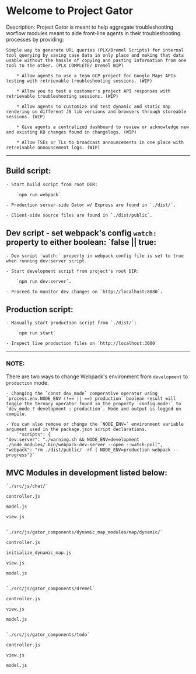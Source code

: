 #                                        Welcome to Project Gator


Description: Project Gator is meant to help aggregate troubleshooting worflow modules meant to aide front-line agents in their troubleshooting processes by providing:

    Simple way to generate URL queries (PLX/Dremel Scripts) for internal tool querying by saving case data in only place and making that data usable without the hassle of copying and pasting information from one tool to the other. (PLX COMPLETE/ Dremel WIP) 

        * Allow agents to use a team GCP project for Google Maps APIs testing with retrievable troubleshooting sessions. (WIP)

        * Allow you to test a customer's project API responses with retrievable troubleshooting sessions. (WIP)

        * Allow agents to customize and test dynamic and static map rendering on different JS lib versions and browsers through storeable sessions. (WIP)

        * Give agents a centralized dashboard to review or acknowledge new and existing KB changes found in changelogs. (WIP)

        * Allow TSEs or TLs to broadcast announcements in one place with retreivable announcement logs. (WIP)


***

## Build script:
    
    - Start build script from root DIR: 
        
        `npm run webpack`

    - Production server-side Gator w/ Express are found in `./dist/`.

    - Client-side source files are found in `./dist/public`.

## Dev script - set webpack's config `watch:` property to either boolean: `false || true:
 
    - Dev script `watch:` property in webpack config file is set to true when running dev:server script. 
    
    - Start development script from project's root DIR:
        
        `npm run dev:server`.

    - Proceed to monitor dev changes on `http://localhost:8080`.

## Production  script:

    - Manually start production script from `./dist/`: 
    
        `npm run start` 

    - Inspect live production files on `http://localhost:3000`

***

### NOTE: 

There are two ways to change Webpack's environment from `development` to `production` mode. 

    - Changing the `const dev_mode` comperative operator using `process.env.NODE_ENV (!== || ==) production` boolean result will toggle the ternary operator found in the property `config.mode:` to `dev_mode ? development : production`. Mode and output is logged on compile.  

    - You can also remove or change the `NODE_ENV=` environment variable argument used in the package.json script declarations.
        `"scripts": {
    "dev:server": "./warning.sh && NODE_ENV=development ./node_modules/.bin/webpack-dev-server --open --watch-poll",
    "webpack": "rm ./dist/public/ -rf | NODE_ENV=production webpack --progress"}` 

## MVC Modules in development listed below:



    `./src/js/chat/`

    controller.js

    model.js

    view.js


    `./src/js/gator_components/dynamic_map_modules/map/dynamic/`

    controller.js

    initialize_dynamic_map.js

    view.js

    model.js


    `./src/js/gator_components/dremel`

    controller.js

    view.js

    model.js


    `./src/js/gator_components/todo`

    controller.js

    view.js

    model.js